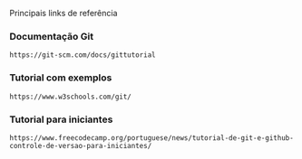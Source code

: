 Principais links de referência

### Documentação Git
`
https://git-scm.com/docs/gittutorial
`
### Tutorial com exemplos
`
https://www.w3schools.com/git/
`
### Tutorial para iniciantes
`
https://www.freecodecamp.org/portuguese/news/tutorial-de-git-e-github-controle-de-versao-para-iniciantes/
`
